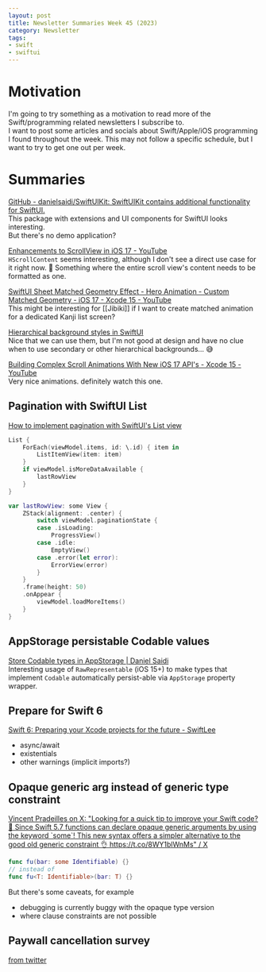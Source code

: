 ```yaml
---
layout: post
title: Newsletter Summaries Week 45 (2023)
category: Newsletter
tags: 
- swift
- swiftui
---
```


# Motivation

I'm going to try something as a motivation to read more of the Swift/programming related newsletters I subscribe to.  
I want to post some articles and socials about Swift/Apple/iOS programming I found throughout the week.
This may not follow a specific schedule, but I want to try to get one out per week.

# Summaries

[GitHub - danielsaidi/SwiftUIKit: SwiftUIKit contains additional functionality for SwiftUI.](https://github.com/danielsaidi/SwiftUIKit)  
This package with extensions and UI components for SwiftUI looks interesting.  
But there's no demo application?

[Enhancements to ScrollView in iOS 17 - YouTube](https://link.sbstck.com/redirect/8f3b3c67-a393-4034-a842-b3fbe1f785d9?j=eyJ1IjoiMTBicDltIn0.gc2PL8KPmV8T2FCc0plLjgn2ugpw71bl7jAM4TVfPbE)  
`HScrollContent` seems interesting, although I don't see a direct use case for it right now. 🤔
Something where the entire scroll view's content needs to be formatted as one.

[SwiftUI Sheet Matched Geometry Effect - Hero Animation - Custom Matched Geometry - iOS 17 - Xcode 15 - YouTube](https://www.youtube.com/watch?v=zHtB8mHPLDU)  
This might be interesting for [[Jibiki]] if I want to create matched animation for a dedicated Kanji list screen?

[Hierarchical background styles in SwiftUI](https://nilcoalescing.com/blog/HierarchicalBackgroundStyles/)  
Nice that we can use them, but I'm not good at design and have no clue when to use secondary or other hierarchical backgrounds... 😅

[Building Complex Scroll Animations With New iOS 17 API's - Xcode 15 - YouTube](https://www.youtube.com/watch?v=ytRim2TSdyY)  
Very nice animations. definitely watch this one.

## Pagination with SwiftUI List

[How to implement pagination with SwiftUI's List view](https://tanaschita.com/20230828-pagination-in-swiftui-list/)

```swift
List {
    ForEach(viewModel.items, id: \.id) { item in
        ListItemView(item: item)
    }
    if viewModel.isMoreDataAvailable {
        lastRowView
    }
}

var lastRowView: some View {
    ZStack(alignment: .center) {
        switch viewModel.paginationState {
        case .isLoading:
            ProgressView()
        case .idle:
            EmptyView()
        case .error(let error):
            ErrorView(error)
        }
    }
    .frame(height: 50)
    .onAppear {
        viewModel.loadMoreItems()
    }
}
```

## AppStorage persistable Codable values

[Store Codable types in AppStorage | Daniel Saidi](https://danielsaidi.com/blog/2023/08/23/storagecodable)  
Interesting usage of `RawRepresentable` (iOS 15+) to make types that implement `Codable` automatically persist-able via `AppStorage` property wrapper.

## Prepare for Swift 6

[Swift 6: Preparing your Xcode projects for the future - SwiftLee](https://www.avanderlee.com/concurrency/swift-6-preparing-your-xcode-projects/)

- async/await
- existentials
- other warnings (implicit imports?)

## Opaque generic arg instead of generic type constraint

[Vincent Pradeilles on X: "Looking for a quick tip to improve your Swift code? 🤨 Since Swift 5.7 functions can declare opaque generic arguments by using the keyword \`some\`! This new syntax offers a simpler alternative to the good old generic constraint 👌 https://t.co/8WY1blWnMs" / X](https://twitter.com/v_pradeilles/status/1721506032646869355?s=20)
```swift
func fu(bar: some Identifiable) {}
// instead of
func fu<T: Identifiable>(bar: T) {}
```
But there's some caveats, for example 
- debugging is currently buggy with the opaque type version
- where clause constraints are not possible

## Paywall cancellation survey

[from twitter](https://twitter.com/4bh1nav/status/1721501811591254064)
